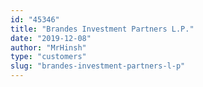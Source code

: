 ```yaml
---
id: "45346"
title: "Brandes Investment Partners L.P."
date: "2019-12-08"
author: "MrHinsh"
type: "customers"
slug: "brandes-investment-partners-l-p"
---
```



